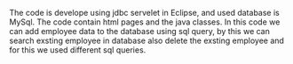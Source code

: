 The code is develope using jdbc servelet in Eclipse,
and used database is MySql.
The code contain html pages and the java classes.
In this code we can add employee data to the database using sql query,
by this we can search exsting employee in database also delete the exsting 
employee and for this we used  different sql queries.

